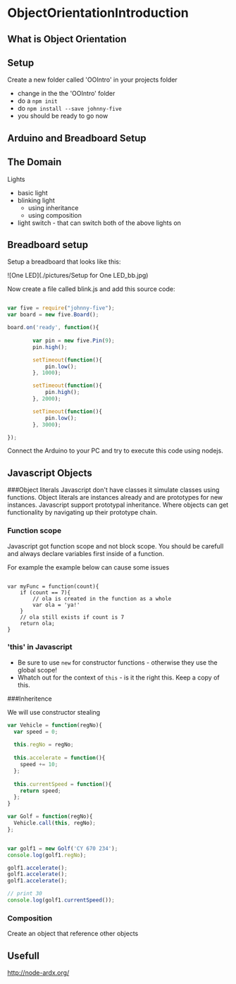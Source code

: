 # ObjectOrientationIntroduction

## What is Object Orientation

## Setup

Create a new folder called 'OOIntro' in your projects folder
* change in the the 'OOIntro' folder
* do a ```npm init```
* do ```npm install --save johnny-five```
* you should be ready to go now

## Arduino and Breadboard Setup

## The Domain

Lights
  * basic light
  * blinking light
    * using inheritance
    * using composition
  * light switch - that can switch both of the above lights on
  
## Breadboard setup

Setup a breadboard that looks like this:

![One LED](./pictures/Setup for One LED_bb.jpg)


Now create a file called blink.js and add this source code:

```javascript

var five = require("johnny-five");
var board = new five.Board();

board.on('ready', function(){
	
		var pin = new five.Pin(9);
		pin.high();

		setTimeout(function(){
			pin.low();
		}, 1000);

		setTimeout(function(){
			pin.high();
		}, 2000);

		setTimeout(function(){
			pin.low();
		}, 3000);		

});
```

Connect the Arduino to your PC and try to execute this code using nodejs.


## Javascript Objects

###Object literals
Javascript don't have classes it simulate classes using functions.
Object literals are instances already and are prototypes for new instances. Javascript support prototypal inheritance. Where objects can get functionality by navigating up their prototype chain.

### Function scope

Javascript got function scope and not block scope. You should be carefull and always declare variables first inside of a function.

For example the example below can cause some issues

```

var myFunc = function(count){
	if (count == 7){
		// ola is created in the function as a whole
		var ola = 'ya!'	
	}
	// ola still exists if count is 7
	return ola;
}

```

### 'this' in Javascript

* Be sure to use ```new``` for constructor functions - otherwise they use the global scope!
* Whatch out for the context of ```this``` - is it the right this. Keep a copy of this.

###Inheritence

We will use constructor stealing

```javascript 
var Vehicle = function(regNo){
  var speed = 0;
  
  this.regNo = regNo;
  
  this.accelerate = function(){
    speed += 10;
  };
  
  this.currentSpeed = function(){
    return speed;
  };
}

var Golf = function(regNo){
  Vehicle.call(this, regNo);
};


var golf1 = new Golf('CY 670 234');
console.log(golf1.regNo);

golf1.accelerate();
golf1.accelerate();
golf1.accelerate();

// print 30
console.log(golf1.currentSpeed());


```

### Composition

Create an object that reference other objects

## Usefull

http://node-ardx.org/

